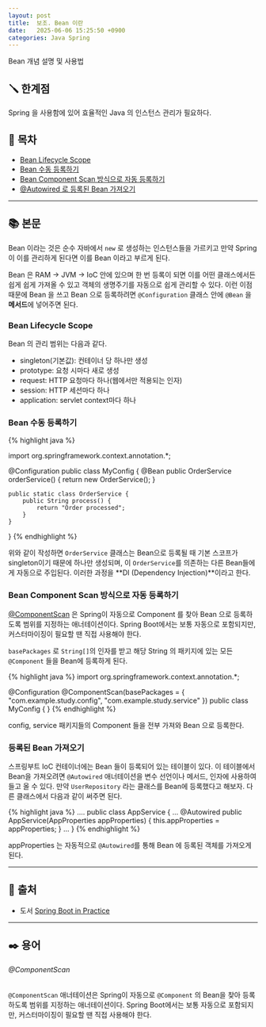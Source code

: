```yaml
---
layout: post
title:  보조. Bean 이란
date:   2025-06-06 15:25:50 +0900
categories: Java Spring
---
```

<!--more-->
Bean 개념 설명 및 사용법

## 🪛 한계점

Spring 을 사용함에 있어 효율적인 Java 의 인스턴스 관리가 필요하다.

## 📂 목차
- [Bean Lifecycle Scope](#bean-lifecycle-scope)
- [Bean 수동 등록하기](#bean-수동-등록하기)
- [Bean Component Scan 방식으로 자동 등록하기](#bean-component-scan-방식으로-자동-등록하기)
- [@Autowired 로 등록된 Bean 가져오기](#등록된-bean-가져오기)

---

## 📚 본문

Bean 이라는 것은 순수 자바에서 `new` 로 생성하는 인스턴스들을 가르키고 만약 Spring 이 이를 관리하게 된다면 이를 Bean 이라고 부르게 된다.

Bean 은 RAM -> JVM -> IoC 안에 있으며 한 번 등록이 되면 이를 어떤 클래스에서든 쉽게 쉽게 가져올 수 있고 객체의 생명주기를 자동으로 쉽게 관리할 수 있다. 이런 이점 때문에 Bean 을 쓰고 Bean 으로 등록하려면 `@Configuration` 클래스 안에 `@Bean` 을 **메서드**에 넣어주면 된다.

### Bean Lifecycle Scope

Bean 의 관리 범위는 다음과 같다.
- singleton(기본값): 컨테이너 당 하나만 생성
- prototype: 요청 시마다 새로 생성
- request: HTTP 요청마다 하나(웹에서만 적용되는 인자)
- session: HTTP 세션마다 하나
- application: servlet context마다 하나

### Bean 수동 등록하기
{% highlight java %}

import org.springframework.context.annotation.*;

@Configuration
public class MyConfig {
    @Bean
    public OrderService orderService() {
        return new OrderService();
    }

    public static class OrderService {
        public String process() {
            return "Order processed";
        }
    }
}
{% endhighlight %}

위와 같이 작성하면 `OrderService` 클래스는 Bean으로 등록될 때 기본 스코프가 singleton이기 때문에 하나만 생성되며, 이 `OrderService`를 의존하는 다른 Bean들에게 자동으로 주입된다. 이러한 과정을 **DI (Dependency Injection)**이라고 한다.

### Bean Component Scan 방식으로 자동 등록하기

[@ComponentScan](#componentscan) 은 Spring이 자동으로 Component 를 찾아 Bean 으로 등록하도록 범위를 지정하는 애너테이션이다. Spring Boot에서는 보통 자동으로 포함되지만, 커스터마이징이 필요할 땐 직접 사용해야 한다.

`basePackages` 로 `String[]`의 인자를 받고 해당 String 의 패키지에 있는 모든 `@Component` 들을 Bean에 등록하게 된다.

{% highlight java %}
import org.springframework.context.annotation.*;

@Configuration
@ComponentScan(basePackages = {
        "com.example.study.config",
        "com.example.study.service"
})
public class MyConfig { }
{% endhighlight %}

config, service 패키지들의 Component 들을 전부 가져와 Bean 으로 등록한다.

### 등록된 Bean 가져오기

스프링부트 IoC 컨테이너에는 Bean 들이 등록되어 있는 테이블이 있다. 이 테이블에서 Bean을 가져오려면 `@Autowired` 애너테이션을 변수 선언이나 메서드, 인자에 사용하여 들고 올 수 있다. 만약 `UserRepository` 라는 클래스를 Bean에 등록했다고 해보자. 다른 클래스에서 다음과 같이 써주면 된다.

{% highlight java %}
....
public class AppService {
    ...
    @Autowired
    public AppService(AppProperties appProperties) {
        this.appProperties = appProperties;
    }
    ...
}
{% endhighlight %}

appProperties 는 자동적으로 `@Autowired`를 통해 Bean 에 등록된 객체를 가져오게 된다.

---

## 🔗 출처
- 도서 [Spring Boot in Practice](https://www.aladin.co.kr/shop/wproduct.aspx?ItemId=279280319&srsltid=AfmBOoqOq7s5PrLMTe6aMGBXVD7AjNczIgN0e57lelyEY76kueqPkxeK)

---

## ✒️ 용어

###### @ComponentScan

`@ComponentScan` 애너테이션은 Spring이 자동으로 `@Component` 의 Bean을 찾아 등록하도록 범위를 지정하는 애너테이션이다. Spring Boot에서는 보통 자동으로 포함되지만, 커스터마이징이 필요할 땐 직접 사용해야 한다.